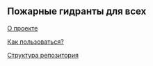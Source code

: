 ## Пожарные гидранты для всех
 
[О проекте](project.md)

[Как пользоваться?](instruction.md)

[Структура репозитория](struct.md)
